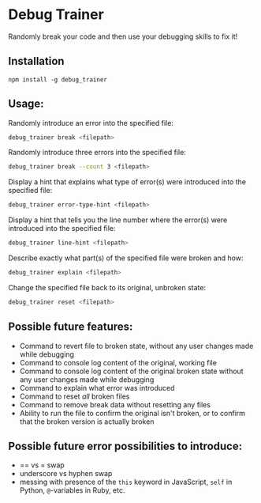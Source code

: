 # Debug Trainer

Randomly break your code and then use your debugging skills to fix it!

## Installation

```
npm install -g debug_trainer
```

## Usage:

Randomly introduce an error into the specified file:
```bash
debug_trainer break <filepath>
```

Randomly introduce three errors into the specified file:
```bash
debug_trainer break --count 3 <filepath>
```

Display a hint that explains what type of error(s) were introduced into the specified file:
```bash
debug_trainer error-type-hint <filepath>
```

Display a hint that tells you the line number where the error(s) were introduced into the specified file:
```bash
debug_trainer line-hint <filepath>
```

Describe exactly what part(s) of the specified file were broken and how:
```bash
debug_trainer explain <filepath>
```

Change the specified file back to its original, unbroken state:
```bash
debug_trainer reset <filepath>
```

## Possible future features:

- Command to revert file to broken state, without any user changes made while debugging
- Command to console log content of the original, working file
- Command to console log content of the original broken state without any user changes made while debugging
- Command to explain what error was introduced
- Command to reset *all* broken files
- Command to remove break data without resetting any files
- Ability to run the file to confirm the original isn't broken, or to confirm that the broken version is actually broken

## Possible future error possibilities to introduce:

- == vs = swap
- underscore vs hyphen swap
- messing with presence of the `this` keyword in JavaScript, `self` in Python, `@`-variables in Ruby, etc.
